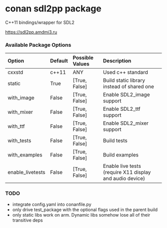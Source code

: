 # conan sdl2pp package

C++11 bindings/wrapper for SDL2

https://sdl2pp.amdmi3.ru

### Available Package Options
| Option        | Default | Possible Values  | Description
|:------------- |:-----------------  |:----------------- |:------------|
|cxxstd    | c++11 |  ANY | Used c++ standard |
|static    | True |  [True, False] | Build static library instead of shared one |
|with_image    | False |  [True, False] | Enable SDL2_image support |
|with_mixer    | False |  [True, False] | Enable SDL2_ttf support |
|with_ttf    | False |  [True, False] | Enable SDL2_mixer support |
|with_tests    | False |  [True, False] | Build tests |
|with_examples    | False |  [True, False] | Build examples |
|enable_livetests    | False |  [True, False] | Enable live tests (require X11 display and audio device) |

### TODO
- integrate config.yaml into conanfile.py
- only drive test_package with the optional flags used in the parent build
- only static libs work on arm. Dynamic libs somehow lose all of their transitive deps
